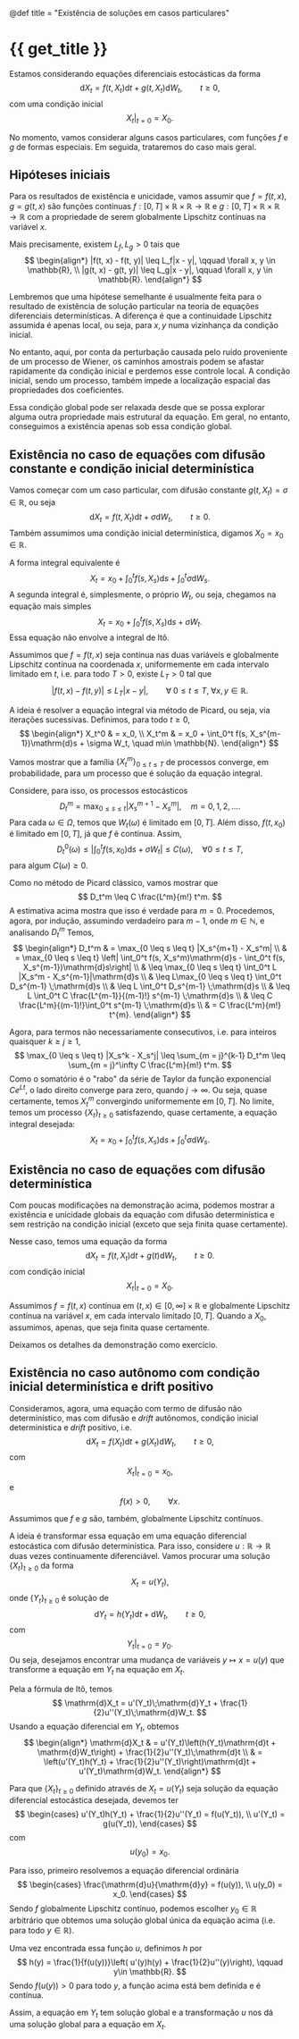 @def title = "Existência de soluções em casos particulares"

# {{ get_title }}

Estamos considerando equações diferenciais estocásticas da forma
$$
\mathrm{d}X_t = f(t, X_t)\mathrm{d}t + g(t, X_t)\mathrm{d}W_t, \qquad t \geq 0,
$$
com uma condição inicial
$$
\left.X_t\right|_{t = 0} = X_0.
$$

No momento, vamos considerar alguns casos particulares, com funções $f$ e $g$ de formas especiais. Em seguida, trataremos do caso mais geral.

## Hipóteses iniciais

Para os resultados de existência e unicidade, vamos assumir que $f = f(t, x)$, $g = g(t, x)$ são funções contínuas $f:[0, T]\times \mathbb{R} \times\mathbb{R} \rightarrow \mathbb{R}$ e $g:[0, T]\times \mathbb{R} \times\mathbb{R} \rightarrow \mathbb{R}$ com a propriedade de serem globalmente Lipschitz contínuas na variável $x$.

Mais precisamente, existem $L_f, L_g > 0$ tais que
$$
\begin{align*}
|f(t, x) - f(t, y)| \leq L_f|x - y|, \qquad \forall x, y \in \mathbb{R}, \\
|g(t, x) - g(t, y)| \leq L_g|x - y|, \qquad \forall x, y \in \mathbb{R}.
\end{align*}
$$

Lembremos que uma hipótese semelhante é usualmente feita para o resultado de existência de solução particular na teoria de equações diferenciais determinísticas. A diferença é que a continuidade Lipschitz assumida é apenas local, ou seja, para $x, y$ numa vizinhança da condição inicial.

No entanto, aqui, por conta da perturbação causada pelo ruído proveniente de um processo de Wiener, os caminhos amostrais podem se afastar rapidamente da condição inicial e perdemos esse controle local. A condição inicial, sendo um processo, também impede a localização espacial das propriedades dos coeficientes. 

Essa condição global pode ser relaxada desde que se possa explorar alguma outra propriedade mais estrutural da equação. Em geral, no entanto, conseguimos a existência apenas sob essa condição global.

## Existência no caso de equações com difusão constante e condição inicial determinística

Vamos começar com um caso particular, com difusão constante $g(t, X_t) = \sigma \in \mathbb{R}$, ou seja
$$
\mathrm{d}X_t = f(t, X_t)\mathrm{d}t + \sigma\mathrm{d}W_t, \qquad t \geq 0.
$$
Também assumimos uma condição inicial determinística, digamos $X_0 = x_0 \in \mathbb{R}$.

A forma integral equivalente é
$$
X_t = x_0 + \int_0^t f(s, X_s)\mathrm{d}s + \int_0^t \sigma\mathrm{d}W_s.
$$
A segunda integral é, simplesmente, o próprio $W_t$, ou seja, chegamos na equação mais simples
$$
X_t = x_0 + \int_0^t f(s, X_s)\mathrm{d}s + \sigma W_t.
$$
Essa equação não envolve a integral de Itô.

Assumimos que $f=f(t, x)$ seja contínua nas duas variáveis e globalmente Lipschitz contínua na coordenada $x$, uniformemente em cada intervalo limitado em $t$, i.e. para todo $T > 0$, existe $L_T > 0$ tal que
$$
|f(t, x) - f(t, y)| \leq L_T |x - y|, \qquad \forall \;0 \leq t \leq T, \;\forall x, y \in \mathbb{R}.
$$

A ideia é resolver a equação integral via método de Picard, ou seja, via iterações sucessivas. Definimos, para todo $t \geq 0$,
$$
\begin{align*}
X_t^0 & = x_0, \\
X_t^m & = x_0 + \int_0^t f(s, X_s^{m-1})\mathrm{d}s + \sigma W_t, \quad m\in \mathbb{N}.
\end{align*}
$$

Vamos mostrar que a família $\{X_t^m\}_{0 \leq t \leq T}$ de processos converge, em probabilidade, para um processo que é solução da equação integral.

Considere, para isso, os processos estocásticos
$$
D_t^m = \max_{0 \leq s \leq t} |X_s^{m+1} - X_s^m|, \quad m = 0, 1, 2, \ldots.
$$
Para cada $\omega\in \Omega$, temos que $W_t(\omega)$ é limitado em $[0, T]$. Além disso, $f(t, x_0)$ é limitado em $[0, T]$, já que $f$ é contínua. Assim,
$$
D_t^0(\omega) \leq \left| \int_0^t f(s, x_0)\mathrm{d}s + \sigma  W_t \right| \leq C(\omega), \quad \forall 0 \leq t \leq T,
$$
para algum $C(\omega) \geq 0.$

Como no método de Picard clássico, vamos mostrar que
$$
D_t^m \leq C \frac{L^m}{m!} t^m.
$$
A estimativa acima mostra que isso é verdade para $m = 0$. Procedemos, agora, por indução, assumindo verdadeiro para $m-1$, onde $m\in \mathbb{N}$, e analisando $D_t^m$ Temos,
$$
\begin{align*}
D_t^m & = \max_{0 \leq s \leq t} |X_s^{m+1} - X_s^m| \\
& = \max_{0 \leq s \leq t} \left| \int_0^t f(s, X_s^m)\mathrm{d}s - \int_0^t f(s, X_s^{m-1})\mathrm{d}s\right| \\
& \leq \max_{0 \leq s \leq t} \int_0^t L |X_s^m - X_s^{m-1}|\mathrm{d}s \\
& \leq L\max_{0 \leq s \leq t} \int_0^t D_s^{m-1} \;\mathrm{d}s \\
& \leq L \int_0^t D_s^{m-1} \;\mathrm{d}s \\
& \leq L \int_0^t C \frac{L^{m-1}}{(m-1)!} s^{m-1} \;\mathrm{d}s \\
& \leq C \frac{L^m}{(m-1)!}\int_0^t s^{m-1} \;\mathrm{d}s \\
& = C \frac{L^m}{m!} t^{m}.
\end{align*}
$$

Agora, para termos não necessariamente consecutivos, i.e. para inteiros quaisquer $k \geq j \geq 1$,
$$
\max_{0 \leq s \leq t} |X_s^k - X_s^j| \leq \sum_{m = j}^{k-1} D_t^m \leq \sum_{m = j}^\infty C \frac{L^m}{m!} t^m.
$$
Como o somatório é o "rabo" da série de Taylor da função exponencial $Ce^{Lt}$, o lado direito converge para zero, quando $j \rightarrow \infty$. Ou seja, quase certamente, temos $X_t^m$ convergindo uniformemente em $[0, T]$. No limite, temos um processo $\{X_t\}_{t \geq 0}$ satisfazendo, quase certamente, a equação integral desejada:
$$
X_t = x_0 + \int_0^t f(s, X_s)\mathrm{d}s + \int_0^t \sigma \mathrm{d}W_s.
$$

## Existência no caso de equações com difusão determinística

Com poucas modificações na demonstração acima, podemos mostrar a existência e unicidade globais da equação com difusão determinística e sem restrição na condição inicial (exceto que seja finita quase certamente).

Nesse caso, temos uma equação da forma
$$
\mathrm{d}X_t = f(t, X_t)\mathrm{d}t + g(t)\mathrm{d}W_t, \qquad t \geq 0.
$$
com condição inicial
$$
\left.X_t\right|_{t = 0} = X_0.
$$

Assumimos $f=f(t,x)$ contínua em $(t, x)\in [0, \infty]\times \mathbb{R}$ e globalmente Lipschitz contínua na variável $x$, em cada intervalo limitado $[0, T]$. Quando a $X_0$, assumimos, apenas, que seja finita quase certamente.

Deixamos os detalhes da demonstração como exercício.

## Existência no caso autônomo com condição inicial determinística e drift positivo

Consideramos, agora, uma equação com termo de difusão não determinístico, mas com difusão e *drift* autônomos, condição inicial determinística e *drift* positivo, i.e.
$$
\mathrm{d}X_t = f(X_t)\mathrm{d}t + g(X_t)\mathrm{d}W_t, \qquad t \geq 0,
$$
com
$$
\left.X_t\right|_{t = 0} = x_0,
$$
e
$$
f(x) > 0, \qquad \forall x.
$$

Assumimos que $f$ e $g$ são, também, globalmente Lipschitz contínuos.

A ideia é transformar essa equação em uma equação diferencial estocástica com difusão determinística. Para isso, considere $u:\mathbb{R} \rightarrow \mathbb{R}$ duas vezes continuamente diferenciável. Vamos procurar uma solução $\{X_t\}_{t \geq 0}$ da forma
$$
X_t = u(Y_t),
$$
onde $\{Y_t\}_{t \geq 0}$ é solução de
$$
\mathrm{d}Y_t = h(Y_t)\mathrm{d}t + \mathrm{d}W_t, \qquad t \geq 0,
$$
com
$$
Y_t|_{t = 0} = y_0.
$$
Ou seja, desejamos encontrar uma mudança de variáveis $y \mapsto x = u(y)$ que transforme a equação em $Y_t$ na equação em $X_t$.

Pela a fórmula de Itô, temos
$$
\mathrm{d}X_t = u'(Y_t)\;\mathrm{d}Y_t + \frac{1}{2}u''(Y_t)\;\mathrm{d}W_t.
$$
Usando a equação diferencial em $Y_t$, obtemos
$$
\begin{align*}
\mathrm{d}X_t & = u'(Y_t)\left(h(Y_t)\mathrm{d}t + \mathrm{d}W_t\right) + \frac{1}{2}u''(Y_t)\;\mathrm{d}t \\
& = \left(u'(Y_t)h(Y_t) + \frac{1}{2}u''(Y_t)\right)\mathrm{d}t + u'(Y_t)\mathrm{d}W_t.
\end{align*}
$$

Para que $\{X_t\}_{t \geq 0}$ definido através de $X_t = u(Y_t)$ seja solução da equação diferencial estocástica desejada, devemos ter
$$
\begin{cases}
u'(Y_t)h(Y_t) + \frac{1}{2}u''(Y_t) = f(u(Y_t)), \\
u'(Y_t) = g(u(Y_t)),
\end{cases}
$$
com
$$
u(y_0) = x_0.
$$

Para isso, primeiro resolvemos a equação diferencial ordinária
$$
\begin{cases}
\frac{\mathrm{d}u}{\mathrm{d}y} = f(u(y)), \\
u(y_0) = x_0.
\end{cases}
$$
Sendo $f$ globalmente Lipschitz contínuo, podemos escolher $y_0\in\mathbb{R}$ arbitrário que obtemos uma solução global única da equação acima (i.e. para todo $y\in \mathbb{R}$).

Uma vez encontrada essa função $u$, definimos $h$ por
$$
h(y) = \frac{1}{f(u(y))}\left( u'(y)h(y) + \frac{1}{2}u''(y)\right), \qquad y\in \mathbb{R}.
$$
Sendo $f(u(y)) > 0$ para todo $y$, a função acima está bem definida e é contínua.

Assim, a equação em $Y_t$ tem solução global e a transformação $u$ nos dá uma solução global para a equação em $X_t$.

